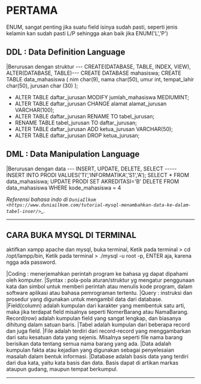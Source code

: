 PERTAMA
=========================

ENUM, sangat penting jika suatu field isinya sudah pasti, seperti jenis kelamin kan sudah pasti L/P sehingga akan baik jika ENUM('L','P')

DDL : Data Definition Language
---------
|Berurusan dengan struktur
--- CREATE(DATABASE, TABLE, INDEX, VIEW), ALTER(DATABASE, TABLE)---
CREATE DATABASE mahasiswa;
CREATE TABLE data_mahasiswa ( nim char(9), nama char(50), 
umur int, tempat_lahir char(50), jurusan char (30) );
- ALTER TABLE daftar_jurusan MODIFY jumlah_mahasiswa MEDIUMINT;
- ALTER TABLE daftar_jurusan CHANGE alamat alamat_jurusan VARCHAR(100);
- ALTER TABLE daftar_jurusan RENAME TO tabel_jurusan;
- RENAME TABLE tabel_jurusan TO daftar_jurusan;
- ALTER TABLE daftar_jurusan ADD ketua_jurusan VARCHAR(50);
- ALTER TABLE daftar_jurusan DROP ketua_jurusan;

DML : Data Manipulation Language
----------
|Berurusan dengan data
--- INSERT, UPDATE, DELETE, SELECT -----
INSERT INTO PRODI VALUES('TI','INFORMATIKA','S1','A');
SELECT * FROM data_mahasiswa;
UPDATE PRODI SET AKREDITASI='B'
DELETE FROM data_mahasiswa WHERE kode_mahasiswa = 4

*Referensi bahasa indo di `DuniaIlkom
<https://www.duniailkom.com/tutorial-mysql-menambahkan-data-ke-dalam-tabel-inser/>`_.*

---------------------------------

CARA BUKA MYSQL DI TERMINAL
---------------------
aktifkan xampp apache dan mysql, buka terminal, Ketik pada terminal > cd /opt/lampp/bin,  Ketik pada terminal > ./mysql -u root -p, ENTER aja, karena ngga ada password.

|Coding : menerjemahkan perintah program ke bahasa yg dapat dipahami oleh komputer.
|Syntax : pola-pola aturan/struktur yg mengatur penggunaan kata dan simbol untuk memberi perintah atau menulis kode program, dalam software aplikasi atau bahasa pemrograman tertentu.
|Query : instruksi dan prosedur yang digunakan untuk mengambil data dari database.
|Field(column) adalah kumpulan dari karakter yang membentuk satu arti, maka jika terdapat field misalnya seperti NomerBarang atau NamaBarang.
Record(row) adalah kumpulan field yang sangat lengkap, dan biasanya dihitung dalam satuan baris. 
|Tabel adalah kumpulan dari beberapa record dan juga field. 
|File adalah terdiri dari record-record yang menggambarkan dari satu kesatuan data yang sejenis. Misalnya seperti file nama barang berisikan data tentang semua nama barang yang ada. 
|Data adalah kumpulan fakta atau kejadian yang digunakan sebagai penyelesaian masalah dalam bentuk informasi. 
|Database adalah basis data yang terdiri dari dua kata, yaitu kata basis dan data. Basis dapat di artikan markas ataupun gudang, maupun tempat berkumpul.

-------------------------------------



